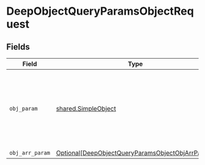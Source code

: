 # DeepObjectQueryParamsObjectRequest


## Fields

| Field                                                                                                                 | Type                                                                                                                  | Required                                                                                                              | Description                                                                                                           |
| --------------------------------------------------------------------------------------------------------------------- | --------------------------------------------------------------------------------------------------------------------- | --------------------------------------------------------------------------------------------------------------------- | --------------------------------------------------------------------------------------------------------------------- |
| `obj_param`                                                                                                           | [shared.SimpleObject](../../models/shared/simpleobject.md)                                                            | :heavy_check_mark:                                                                                                    | A simple object that uses all our supported primitive types and enums and has optional properties.                    |
| `obj_arr_param`                                                                                                       | [Optional[DeepObjectQueryParamsObjectObjArrParam]](../../models/operations/deepobjectqueryparamsobjectobjarrparam.md) | :heavy_minus_sign:                                                                                                    | N/A                                                                                                                   |